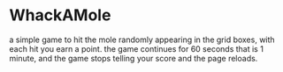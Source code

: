 # WhackAMole
a simple game to hit the mole randomly appearing in the grid boxes, with each hit you earn a point. the game continues for 60 seconds that is 1 minute, and the game stops telling your score and the page reloads.
